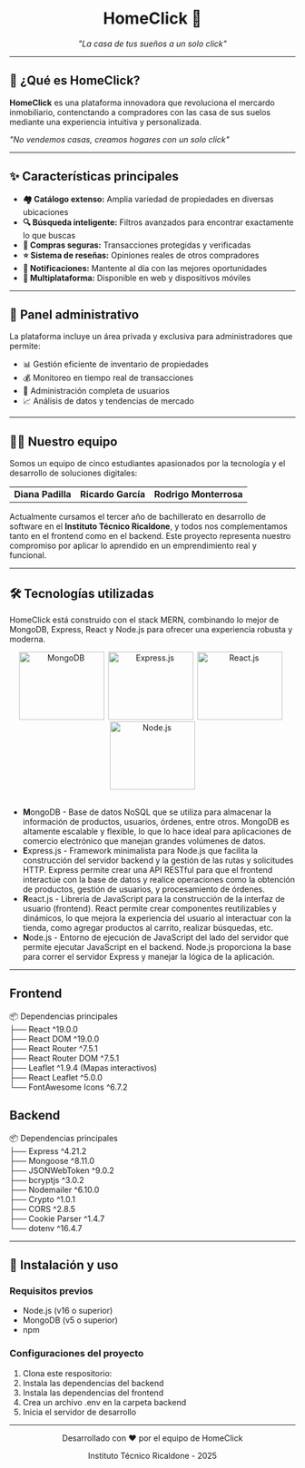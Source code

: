 <div align="center"><h1>HomeClick 🏡</h1><p><em>"La casa de tus sueños a un solo click"</em></p></div>

<hr>

<h2>🌟 ¿Qué es HomeClick? </h2>

<strong>HomeClick</strong> es una plataforma innovadora que revoluciona el mercardo inmobiliario, contenctando a compradores con las casa de sus suelos mediante una experiencia intuitiva y personalizada.

<em>"No vendemos casas, creamos hogares con un solo click"</em>

<hr>

<h2>✨ Características principales</h2>

<ul>
  <li><strong>🏘️ Catálogo extenso:</strong> Amplia variedad de propiedades en diversas ubicaciones</li>
  <li><strong>🔍 Búsqueda inteligente:</strong> Filtros avanzados para encontrar exactamente lo que buscas</li>
  <li><strong>🛒 Compras seguras:</strong> Transacciones protegidas y verificadas</li>
  <li><strong>⭐ Sistema de reseñas:</strong> Opiniones reales de otros compradores</li>
  <li><strong>🔔 Notificaciones:</strong> Mantente al día con las mejores oportunidades</li>
  <li><strong>📱 Multiplataforma:</strong> Disponible en web y dispositivos móviles</li>
</ul>

<hr>

<h2>👑 Panel administrativo</h2>

La plataforma incluye un área privada y exclusiva para administradores que permite:

<ul>
  <li>📊 Gestión eficiente de inventario de propiedades</li>
  <li>💰 Monitoreo en tiempo real de transacciones</li>
  <li>👥 Administración completa de usuarios</li>
  <li>📈 Análisis de datos y tendencias de mercado</li>
</ul>

<hr>

<h2>👨‍💻 Nuestro equipo</h2>

Somos un equipo de cinco estudiantes apasionados por la tecnología y el desarrollo de soluciones digitales:

<div align="center"><table><tr><td align="center"><strong>Diana Padilla</strong></td><td align="center"><strong>Ricardo García</strong></td><td align="center"><strong>Rodrigo Monterrosa</strong></td></tr></table></div>

Actualmente cursamos el tercer año de bachillerato en desarrollo de software en el <b>Instituto Técnico Ricaldone</b>, y todos nos complementamos tanto en el frontend como en el backend. Este proyecto representa nuestro compromiso por aplicar lo aprendido en un emprendimiento real y funcional.

<hr>

<h2>🛠️ Tecnologías utilizadas</h2>

HomeClick está construido con el stack MERN, combinando lo mejor de MongoDB, Express, React y Node.js para ofrecer una experiencia robusta y moderna.

<div align="center"><img src="https://www.developer-tech.com/wp-content/uploads/2021/02/mongodb-atlas-google-cloud-partnership-nosql-databases-integrations-2.jpg" alt="MongoDB" width="150" height="120">&ensp;<img src="https://ih1.redbubble.net/image.438908244.6144/bg,f8f8f8-flat,750x,075,f-pad,750x1000,f8f8f8.u2.jpg" alt="Express.js" width="150" height="120">&ensp;<img src="https://d2jdgazzki9vjm.cloudfront.net/tutorial/reactjs/images/reactjs-tutorial.png" alt="React.js" width="150" height="120">&ensp;<img src="https://logowik.com/content/uploads/images/nodejs.jpg" alt="Node.js" width="150" height="120"></div>

<br>

<ul>
   <li><b>M</b>ongoDB - Base de datos NoSQL que se utiliza para almacenar la información de productos, usuarios, órdenes, entre otros. MongoDB es altamente escalable y flexible, lo que lo hace ideal para aplicaciones de comercio electrónico que manejan grandes volúmenes de datos.</li>
   <li><b>E</b>xpress.js - Framework minimalista para Node.js que facilita la construcción del servidor backend y la gestión de las rutas y solicitudes HTTP. Express permite crear una API RESTful para que el frontend interactúe con la base de datos y realice operaciones como la obtención de productos, gestión de usuarios, y procesamiento de órdenes.</li>
   <li><b>R</b>eact.js - Librería de JavaScript para la construcción de la interfaz de usuario (frontend). React permite crear componentes reutilizables y dinámicos, lo que mejora la experiencia del usuario al interactuar con la tienda, como agregar productos al carrito, realizar búsquedas, etc.</li>
   <li><b>N</b>ode.js - Entorno de ejecución de JavaScript del lado del servidor que permite ejecutar JavaScript en el backend. Node.js proporciona la base para correr el servidor Express y manejar la lógica de la aplicación.</li>
 </ul>
 
 <hr>

 <h2>Frontend</h2>

 📦 Dependencias principales
 <br>
├── React ^19.0.0
<br>
├── React DOM ^19.0.0
<br>
├── React Router ^7.5.1
<br>
├── React Router DOM ^7.5.1
<br>
├── Leaflet ^1.9.4 (Mapas interactivos)
<br>
├── React Leaflet ^5.0.0
<br>
└── FontAwesome Icons ^6.7.2
<br>

 <h2>Backend</h2>

 📦 Dependencias principales
 <br>
├── Express ^4.21.2
<br>
├── Mongoose ^8.11.0
<br>
├── JSONWebToken ^9.0.2
<br>
├── bcryptjs ^3.0.2
<br>
├── Nodemailer ^6.10.0
<br>
├── Crypto ^1.0.1
<br>
├── CORS ^2.8.5
<br>
├── Cookie Parser ^1.4.7
<br>
└── dotenv ^16.4.7
<br>

<hr>

<h2>🚀 Instalación y uso</h2>

<h3>Requisitos previos</h3>

<ul>
  <li>Node.js (v16 o superior)</li>
  <li>MongoDB (v5 o superior)</li>
  <li>npm</li>
</ul>

<h3>Configuraciones del proyecto</h3>

1. Clona este respositorio:
2. Instala las dependencias del backend
3. Instala las dependencias del frontend
4. Crea un archivo .env en la carpeta backend
5. Inicia el servidor de desarrollo

<hr>

<div align="center">
  <p>Desarrollado con ❤️ por el equipo de HomeClick</p>
  <p>Instituto Técnico Ricaldone - 2025</p>
</div>
